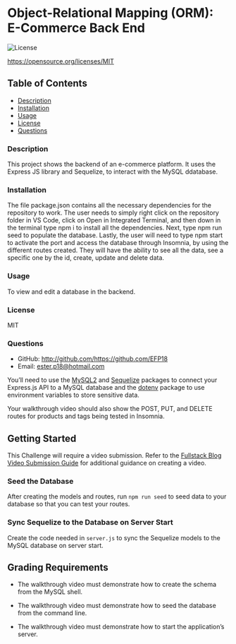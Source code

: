# Object-Relational Mapping (ORM): E-Commerce Back End

  ![License](https://img.shields.io/badge/License-MIT.svg)

  https://opensource.org/licenses/MIT


  ## Table of Contents

  * [Description](#description)
  * [Installation](#installation)
  * [Usage](#usage)
  * [License](#license)
  * [Questions](#questions)


  ### Description
  This project shows the backend of an e-commerce platform. It uses the Express JS library and Sequelize, to interact with the MySQL ddatabase. 

  ### Installation
  The file package.json contains all the necessary dependencies for the repository to work. The user needs to simply right click on the repository folder in VS Code, click on Open in Integrated Terminal, and then down in the terminal type npm i to install all the dependencies. Next, type npm run seed to populate the database. Lastly, the user will need to type npm start to activate the port and access the database through Insomnia, by using the different routes created. They will have the ability to see all the data, see a specific one by the id, create, update and delete data. 

  ### Usage
  To view and edit a database in the backend. 

  ### License
  MIT

  ### Questions
  * GitHub: http://github.com/https://github.com/EFP18
  * Email: ester.p18@hotmail.com
  


You’ll need to use the [MySQL2](https://www.npmjs.com/package/mysql2) and [Sequelize](https://www.npmjs.com/package/sequelize) packages to connect your Express.js API to a MySQL database and the [dotenv](https://www.npmjs.com/package/dotenv) package to use environment variables to store sensitive data.

Your walkthrough video should also show the POST, PUT, and DELETE routes for products and tags being tested in Insomnia.

## Getting Started

This Challenge will require a video submission. Refer to the [Fullstack Blog Video Submission Guide](https://coding-boot-camp.github.io/full-stack/computer-literacy/video-submission-guide) for additional guidance on creating a video.





### Seed the Database

After creating the models and routes, run `npm run seed` to seed data to your database so that you can test your routes.

### Sync Sequelize to the Database on Server Start

Create the code needed in `server.js` to sync the Sequelize models to the MySQL database on server start.

## Grading Requirements




* The walkthrough video must demonstrate how to create the schema from the MySQL shell.

* The walkthrough video must demonstrate how to seed the database from the command line.

* The walkthrough video must demonstrate how to start the application’s server.




